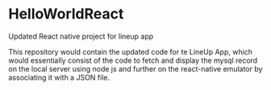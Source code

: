 # HelloWorldReact
Updated React native project for lineup app

This repository would contain the updated code for te LineUp App, which would essentially consist of the code to fetch and display the mysql record on the local server using node js and further on the react-native emulator by associating it with a JSON file. 

